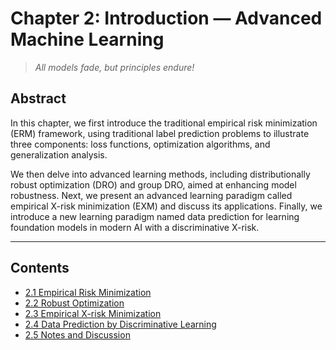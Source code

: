 # Chapter 2: Introduction — Advanced Machine Learning

> *All models fade, but principles endure!*

## Abstract

In this chapter, we first introduce the traditional empirical risk minimization (ERM) framework, using traditional label prediction problems to illustrate three components: loss functions, optimization algorithms, and generalization analysis.

We then delve into advanced learning methods, including distributionally robust optimization (DRO) and group DRO, aimed at enhancing model robustness. Next, we present an advanced learning paradigm called empirical X-risk minimization (EXM) and discuss its applications. Finally, we introduce a new learning paradigm named data prediction for learning foundation models in modern AI with a discriminative X-risk.

---

## Contents

- [2.1 Empirical Risk Minimization](Ch2-1.md)
- [2.2 Robust Optimization](Ch2-2.md)
- [2.3 Empirical X-risk Minimization](Ch2-3.md)
- [2.4 Data Prediction by Discriminative Learning](Ch2-4.md)
- [2.5 Notes and Discussion](Ch2-5.md)
